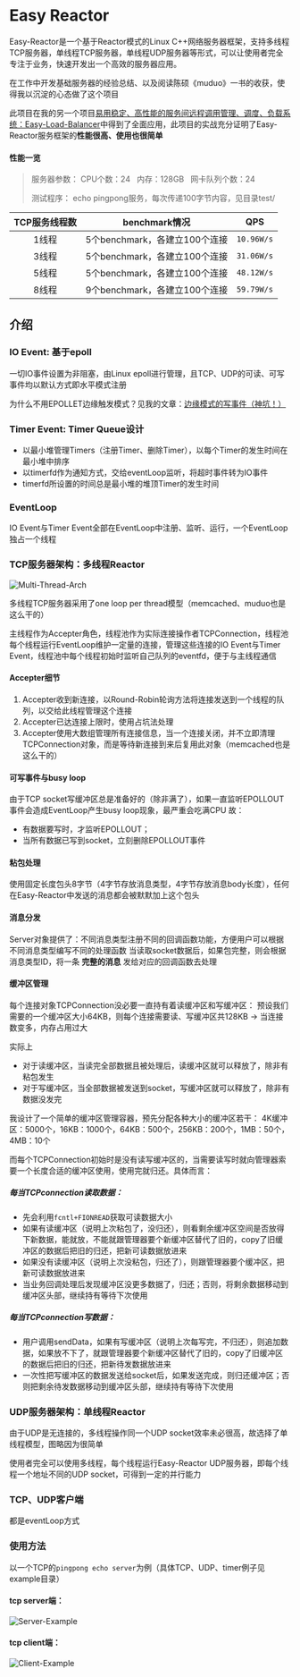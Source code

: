 # Easy Reactor

Easy-Reactor是一个基于Reactor模式的Linux C++网络服务器框架，支持多线程TCP服务器，单线程TCP服务器，单线程UDP服务器等形式，可以让使用者完全专注于业务，快速开发出一个高效的服务器应用。

在工作中开发基础服务器的经验总结、以及阅读陈硕《muduo》一书的收获，使得我以沉淀的心态做了这个项目

此项目在我的另一个项目[易用稳定、高性能的服务间远程调用管理、调度、负载系统：Easy-Load-Balancer][1]中得到了全面应用，此项目的实战充分证明了Easy-Reactor服务框架的**性能很高、使用也很简单**

[1]: https://github.com/LeechanX/Easy-Load-Balancer

#### 性能一览

>服务器参数：
>CPU个数：24   内存：128GB   网卡队列个数：24
>
>测试程序：
>echo pingpong服务，每次传递100字节内容，见目录test/

| TCP服务线程数 |  benchmark情况 |  QPS |
| :-----: | :-----: | :-----: |
|1线程|5个benchmark，各建立100个连接| `10.96W/s` |
|3线程|5个benchmark，各建立100个连接| `31.06W/s` |
|5线程|5个benchmark，各建立100个连接| `48.12W/s` |
|8线程|9个benchmark，各建立100个连接| `59.79W/s` |

## 介绍

### IO Event: 基于epoll

一切IO事件设置为非阻塞，由Linux epoll进行管理，且TCP、UDP的可读、可写事件均以默认方式即水平模式注册

为什么不用EPOLLET边缘触发模式？见我的文章：[边缘模式的写事件（神坑！）][1]

[1]: http://ec18ca33.wiz03.com/share/s/3I6cEP3LBkz72L4E1Y1Wmgi51eyPsS1W-4r625pXha0VtIjQ

### Timer Event: Timer Queue设计

- 以最小堆管理Timers（注册Timer、删除Timer），以每个Timer的发生时间在最小堆中排序
- 以timerfd作为通知方式，交给eventLoop监听，将超时事件转为IO事件
- timerfd所设置的时间总是最小堆的堆顶Timer的发生时间

### EventLoop

IO Event与Timer Event全部在EventLoop中注册、监听、运行，一个EventLoop独占一个线程

### TCP服务器架构：多线程Reactor

![Multi-Thread-Arch](pictures/multi-thread-arch.png)

多线程TCP服务器采用了one loop per thread模型（memcached、muduo也是这么干的）

主线程作为Accepter角色，线程池作为实际连接操作者TCPConnection，线程池每个线程运行EventLoop维护一定量的连接，管理这些连接的IO Event与Timer Event，线程池中每个线程初始时监听自己队列的eventfd，便于与主线程通信

#### Accepter细节
1. Accepter收到新连接，以Round-Robin轮询方法将连接发送到一个线程的队列，以交给此线程管理这个连接
2. Accepter已达连接上限时，使用占坑法处理
3. Accepter使用大数组管理所有连接信息，当一个连接关闭，并不立即清理TCPConnection对象，而是等待新连接到来后复用此对象（memcached也是这么干的）

#### 可写事件与busy loop
由于TCP socket写缓冲区总是准备好的（除非满了），如果一直监听EPOLLOUT事件会造成EventLoop产生busy loop现象，最严重会吃满CPU
故：
- 有数据要写时，才监听EPOLLOUT；
- 当所有数据已写到socket，立刻删除EPOLLOUT事件

#### 粘包处理
使用固定长度包头8字节（4字节存放消息类型，4字节存放消息body长度），任何在Easy-Reactor中发送的消息都会被默默加上这个包头

#### 消息分发
Server对象提供了：不同消息类型注册不同的回调函数功能，方便用户可以根据不同消息类型编写不同的处理函数
当读取socket数据后，如果包完整，则会根据消息类型ID，将一条 **完整的消息** 发给对应的回调函数去处理

#### 缓冲区管理
每个连接对象TCPConnection没必要一直持有着读缓冲区和写缓冲区：
预设我们需要的一个缓冲区大小64KB，则每个连接需要读、写缓冲区共128KB -> 当连接数变多，内存占用过大

实际上
- 对于读缓冲区，当读完全部数据且被处理后，读缓冲区就可以释放了，除非有粘包发生
- 对于写缓冲区，当全部数据被发送到socket，写缓冲区就可以释放了，除非有数据没发完

我设计了一个简单的缓冲区管理容器，预先分配各种大小的缓冲区若干：
4K缓冲区：5000个，16KB：1000个，64KB：500个，256KB：200个，1MB：50个，4MB：10个

而每个TCPConnection初始时是没有读写缓冲区的，当需要读写时就向管理器索要一个长度合适的缓冲区使用，使用完就归还。具体而言：

##### 每当TCPconnection读取数据：
- 先会利用`fcntl+FIONREAD`获取可读数据大小
- 如果有读缓冲区（说明上次粘包了，没归还），则看剩余缓冲区空间是否放得下新数据，能就放，不能就跟管理器要个新缓冲区替代了旧的，copy了旧缓冲区的数据后把旧的归还，把新可读数据放进来
- 如果没有读缓冲区（说明上次没粘包，归还了），则跟管理器要个缓冲区，把新可读数据放进来
- 当业务回调处理后发现缓冲区没更多数据了，归还；否则，将剩余数据移动到缓冲区头部，继续持有等待下次使用

##### 每当TCPconnection写数据：
- 用户调用sendData，如果有写缓冲区（说明上次每写完，不归还），则追加数据，如果放不下了，就跟管理器要个新缓冲区替代了旧的，copy了旧缓冲区的数据后把旧的归还，把新待发数据放进来
- 一次性把写缓冲区的数据发送给socket后，如果发送完成，则归还缓冲区；否则把剩余待发数据移动到缓冲区头部，继续持有等待下次使用

### UDP服务器架构：单线程Reactor

由于UDP是无连接的，多线程操作同一个UDP socket效率未必很高，故选择了单线程模型，图略因为很简单

使用者完全可以使用多线程，每个线程运行Easy-Reactor UDP服务器，即每个线程一个地址不同的UDP socket，可得到一定的并行能力

### TCP、UDP客户端

都是eventLoop方式

### 使用方法

以一个TCP的`pingpong echo server`为例（具体TCP、UDP、timer例子见example目录）

#### tcp server端：
![Server-Example](pictures/server-example.png)

#### tcp client端：
![Client-Example](pictures/client-example.png)
